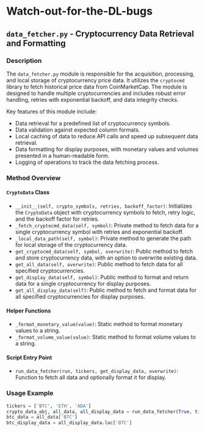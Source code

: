# Watch-out-for-the-DL-bugs


## `data_fetcher.py` - Cryptocurrency Data Retrieval and Formatting

### Description

The `data_fetcher.py` module is responsible for the acquisition, processing, and local storage of cryptocurrency price data. It utilizes the `cryptocmd` library to fetch historical price data from CoinMarketCap. The module is designed to handle multiple cryptocurrencies and includes robust error handling, retries with exponential backoff, and data integrity checks.

Key features of this module include:
- Data retrieval for a predefined list of cryptocurrency symbols.
- Data validation against expected column formats.
- Local caching of data to reduce API calls and speed up subsequent data retrieval.
- Data formatting for display purposes, with monetary values and volumes presented in a human-readable form.
- Logging of operations to track the data fetching process.

### Method Overview

#### `CryptoData` Class
- `__init__(self, crypto_symbols, retries, backoff_factor)`: Initializes the `CryptoData` object with cryptocurrency symbols to fetch, retry logic, and the backoff factor for retries.
- `_fetch_cryptocmd_data(self, symbol)`: Private method to fetch data for a single cryptocurrency symbol with retries and exponential backoff.
- `_local_data_path(self, symbol)`: Private method to generate the path for local storage of the cryptocurrency data.
- `get_cryptocmd_data(self, symbol, overwrite)`: Public method to fetch and store cryptocurrency data, with an option to overwrite existing data.
- `get_all_data(self, overwrite)`: Public method to fetch data for all specified cryptocurrencies.
- `get_display_data(self, symbol)`: Public method to format and return data for a single cryptocurrency for display purposes.
- `get_all_display_data(self)`: Public method to fetch and format data for all specified cryptocurrencies for display purposes.

#### Helper Functions
- `_format_monetary_value(value)`: Static method to format monetary values to a string.
- `_format_volume_value(value)`: Static method to format volume values to a string.

#### Script Entry Point
- `run_data_fetcher(run, tickers, get_display_data, overwrite)`: Function to fetch all data and optionally format it for display.

### Usage Example
```python
tickers = ['BTC', 'ETH', 'ADA']
crypto_data_obj, all_data, all_display_data = run_data_fetcher(True, tickers, get_display_data=True, overwrite=True)
btc_data = all_data['BTC']
btc_display_data = all_display_data.loc['BTC']







